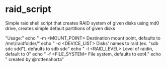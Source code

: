 # raid_script
Simple raid shell script that creates RAID system of given disks using md0 drive, creates simple default partitions of given disks

"Usage:"
    echo "    -m <MOUNT_POINT>          Destination mount point, defaults to /mnt/raidfolder/"
    echo "    -d <DEVICE_LIST>          Disks' names to raid (ex. \"sdb sdc sdd\"), defaults to sdb sdc"
    echo "    -l <RAID_LEVEL>           Level of raidin, default to 0"
    echo "    -f <FILE_SYSTEM>          File system, defaults to ext4."
    echo "    created by @rottenahorta"
